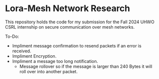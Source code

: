 # Lora-Mesh Network Research

This repository holds the code for my submission for the Fall 2024 UHWO CSRL internship on secure communication over mesh networks.

To-Do:
- Impliment message confirmation to resend packets if an error is received.
- Impliment Encryption.
- Impliment a message too long notification.
  - Message rollover so if the message is larger than 240 Bytes it will roll over into another packet.
